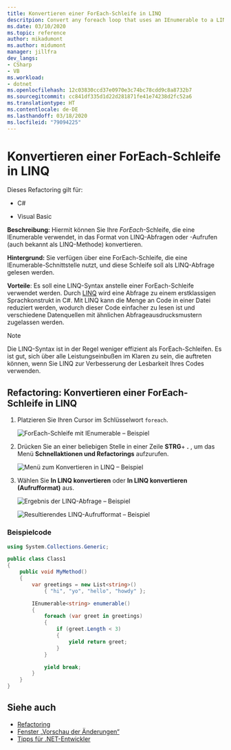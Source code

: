 ```yaml
---
title: Konvertieren einer ForEach-Schleife in LINQ
descritpion: Convert any foreach loop that uses an IEnumerable to a LINQ query or a LINQ call form (also known as a LINQ method).
ms.date: 03/10/2020
ms.topic: reference
author: mikadumont
ms.author: midumont
manager: jillfra
dev_langs:
- CSharp
- VB
ms.workload:
- dotnet
ms.openlocfilehash: 12c03830ccd37e0970e3c74bc78cdd9c8a8732b7
ms.sourcegitcommit: cc841df335d1d22d281871fe41e74238d2fc52a6
ms.translationtype: HT
ms.contentlocale: de-DE
ms.lasthandoff: 03/18/2020
ms.locfileid: "79094225"
---
```

# <a name="convert-a-foreach-loop-to-linq"></a>Konvertieren einer ForEach-Schleife in LINQ

Dieses Refactoring gilt für:

- C#

- Visual Basic

**Beschreibung:** Hiermit können Sie Ihre *ForEach*-Schleife, die eine IEnumerable verwendet, in das Format von LINQ-Abfragen oder -Aufrufen (auch bekannt als LINQ-Methode) konvertieren.

**Hintergrund:** Sie verfügen über eine ForEach-Schleife, die eine IEnumerable-Schnittstelle nutzt, und diese Schleife soll als LINQ-Abfrage gelesen werden.

**Vorteile**: Es soll eine LINQ-Syntax anstelle einer ForEach-Schleife verwendet werden. Durch [LINQ](/dotnet/csharp/programming-guide/concepts/linq/introduction-to-linq) wird eine Abfrage zu einem erstklassigen Sprachkonstrukt in C#. Mit LINQ kann die Menge an Code in einer Datei reduziert werden, wodurch dieser Code einfacher zu lesen ist und verschiedene Datenquellen mit ähnlichen Abfrageausdrucksmustern zugelassen werden.

> [!NOTE]
> Die LINQ-Syntax ist in der Regel weniger effizient als ForEach-Schleifen. Es ist gut, sich über alle Leistungseinbußen im Klaren zu sein, die auftreten können, wenn Sie LINQ zur Verbesserung der Lesbarkeit Ihres Codes verwenden.

## <a name="convert-a-foreach-loop-to-linq-refactoring"></a>Refactoring: Konvertieren einer ForEach-Schleife in LINQ

1. Platzieren Sie Ihren Cursor im Schlüsselwort `foreach`.

    ![ForEach-Schleife mit IEnumerable – Beispiel](media/convert-foreach-to-LINQ.png)

2. Drücken Sie an einer beliebigen Stelle in einer Zeile **STRG**+ **.** , um das Menü **Schnellaktionen und Refactorings** aufzurufen.

   ![Menü zum Konvertieren in LINQ – Beispiel](media/convert-foreach-to-LINQ-codefix.png)

3. Wählen Sie **In LINQ konvertieren** oder **In LINQ konvertieren (Aufrufformat)** aus.

   ![Ergebnis der LINQ-Abfrage – Beispiel](media/convert-foreach-to-LINQ-result.png)

   ![Resultierendes LINQ-Aufrufformat – Beispiel](media/convert-foreach-to-LINQ-callform-result.png)

### <a name="sample-code"></a>Beispielcode

```csharp
using System.Collections.Generic;

public class Class1
{
    public void MyMethod()
    {
        var greetings = new List<string>()
            { "hi", "yo", "hello", "howdy" };

        IEnumerable<string> enumerable()
        {
            foreach (var greet in greetings)
            {
                if (greet.Length < 3)
                {
                    yield return greet;
                }
            }

            yield break;
        }
    }
}
```

## <a name="see-also"></a>Siehe auch

- [Refactoring](../refactoring-in-visual-studio.md)
- [Fenster „Vorschau der Änderungen“](../../ide/preview-changes.md)
- [Tipps für .NET-Entwickler](../csharp-developer-productivity.md)
